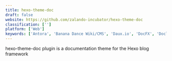 ```yaml
---
title: hexo-theme-doc
draft: false 
website: https://github.com/zalando-incubator/hexo-theme-doc
classification: ['']
platform: ['Web']
keywords: ['Antora', 'Banana Dance Wiki/CMS', 'Daux.io', 'DocFX', 'Doclets.io', 'Docsify.js', 'Docusaurus', 'Docute', 'DokuWiki', 'Doxygen', 'GitBook', 'MediaWiki', 'MkDocs', 'ORCHID', 'Padlet Briefcase', 'ReadTheDocs', 'SkyDocs', 'TiddlyWiki', 'WordPress', 'mdbook']
---
```

hexo-theme-doc plugin is a documentation theme for the Hexo blog framework